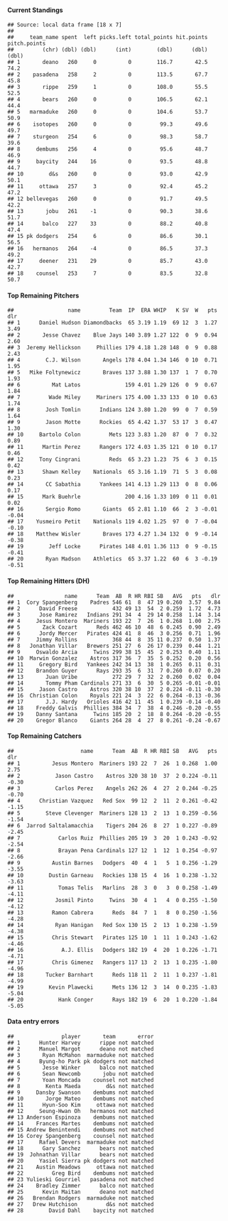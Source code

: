 #### Current Standings

    ## Source: local data frame [18 x 7]
    ## 
    ##     team_name spent  left picks.left total_points hit.points pitch.points
    ##         (chr) (dbl) (dbl)      (int)        (dbl)      (dbl)        (dbl)
    ## 1       deano   260     0          0        116.7       42.5         74.2
    ## 2    pasadena   258     2          0        113.5       67.7         45.8
    ## 3       rippe   259     1          0        108.0       55.5         52.5
    ## 4       bears   260     0          0        106.5       62.1         44.4
    ## 5   marmaduke   260     0          0        104.6       53.7         50.9
    ## 6    isotopes   260     0          0         99.3       49.6         49.7
    ## 7    sturgeon   254     6          0         98.3       58.7         39.6
    ## 8     dembums   256     4          0         95.6       48.7         46.9
    ## 9     baycity   244    16          0         93.5       48.8         44.7
    ## 10        d&s   260     0          0         93.0       42.9         50.1
    ## 11     ottawa   257     3          0         92.4       45.2         47.2
    ## 12 bellevegas   260     0          0         91.7       49.5         42.2
    ## 13       jobu   261    -1          0         90.3       38.6         51.7
    ## 14      balco   227    33          0         88.2       40.8         47.4
    ## 15 pk dodgers   254     6          0         86.6       30.1         56.5
    ## 16   hermanos   264    -4          0         86.5       37.3         49.2
    ## 17     deener   231    29          0         85.7       43.0         42.7
    ## 18    counsel   253     7          0         83.5       32.8         50.7

#### Top Remaining Pitchers

    ##                 name         Team  IP  ERA WHIP   K SV  W   pts   dlr
    ## 1      Daniel Hudson Diamondbacks  65 3.19 1.19  69 12  3  1.27  3.49
    ## 2       Jesse Chavez    Blue Jays 140 3.89 1.27 122  0  9  0.94  2.60
    ## 3  Jeremy Hellickson     Phillies 179 4.18 1.28 148  0  9  0.88  2.43
    ## 4        C.J. Wilson       Angels 178 4.04 1.34 146  0 10  0.71  1.95
    ## 5   Mike Foltynewicz       Braves 137 3.88 1.30 137  1  7  0.70  1.93
    ## 6          Mat Latos              159 4.01 1.29 126  0  9  0.67  1.84
    ## 7         Wade Miley     Mariners 175 4.00 1.33 133  0 10  0.63  1.74
    ## 8        Josh Tomlin      Indians 124 3.80 1.20  99  0  7  0.59  1.64
    ## 9        Jason Motte      Rockies  65 4.42 1.37  53 17  3  0.47  1.30
    ## 10     Bartolo Colon         Mets 123 3.83 1.20  87  0  7  0.32  0.89
    ## 11      Martin Perez      Rangers 172 4.03 1.35 121  0 10  0.17  0.46
    ## 12     Tony Cingrani         Reds  65 3.23 1.23  75  6  3  0.15  0.42
    ## 13      Shawn Kelley    Nationals  65 3.16 1.19  71  5  3  0.08  0.23
    ## 14       CC Sabathia      Yankees 141 4.13 1.29 113  0  8  0.06  0.17
    ## 15      Mark Buehrle              200 4.16 1.33 109  0 11  0.01  0.02
    ## 16       Sergio Romo       Giants  65 2.81 1.10  66  2  3 -0.01 -0.04
    ## 17    Yusmeiro Petit    Nationals 119 4.02 1.25  97  0  7 -0.04 -0.10
    ## 18    Matthew Wisler       Braves 173 4.27 1.34 132  0  9 -0.14 -0.38
    ## 19        Jeff Locke      Pirates 148 4.01 1.36 113  0  9 -0.15 -0.41
    ## 20       Ryan Madson    Athletics  65 3.37 1.22  60  6  3 -0.19 -0.51

#### Top Remaining Hitters (DH)

    ##                name      Team  AB  R HR RBI SB   AVG   pts   dlr
    ## 1  Cory Spangenberg    Padres 546 61  8  47 19 0.260  3.57  9.84
    ## 2      David Freese           432 49 13  54  2 0.259  1.72  4.73
    ## 3      Jose Ramirez   Indians 291 34  4  29 14 0.258  1.14  3.14
    ## 4     Jesus Montero  Mariners 193 22  7  26  1 0.268  1.00  2.75
    ## 5       Zack Cozart      Reds 462 46 10  48  6 0.245  0.90  2.49
    ## 6      Jordy Mercer   Pirates 424 41  8  46  3 0.256  0.71  1.96
    ## 7     Jimmy Rollins           368 44  8  35 11 0.237  0.50  1.37
    ## 8   Jonathan Villar   Brewers 251 27  6  26 17 0.239  0.44  1.21
    ## 9     Oswaldo Arcia     Twins 299 38 15  45  2 0.253  0.40  1.11
    ## 10  Marwin Gonzalez    Astros 317 36  7  35  5 0.252  0.20  0.56
    ## 11     Gregory Bird   Yankees 242 34 13  38  1 0.265  0.11  0.31
    ## 12    Brandon Guyer      Rays 293 35  6  31  7 0.260  0.07  0.20
    ## 13       Juan Uribe           272 29  7  32  2 0.260  0.02  0.04
    ## 14       Tommy Pham Cardinals 271 33  6  30  5 0.265 -0.01 -0.01
    ## 15     Jason Castro    Astros 320 38 10  37  2 0.224 -0.11 -0.30
    ## 16  Christian Colon    Royals 221 24  3  22  6 0.264 -0.13 -0.36
    ## 17       J.J. Hardy   Orioles 416 42 11  45  1 0.239 -0.14 -0.40
    ## 18    Freddy Galvis  Phillies 384 34  7  38  4 0.246 -0.20 -0.55
    ## 19    Danny Santana     Twins 185 20  2  18  8 0.264 -0.20 -0.55
    ## 20    Gregor Blanco    Giants 264 28  4  27  8 0.261 -0.24 -0.67

#### Top Remaining Catchers

    ##                     name      Team  AB  R HR RBI SB   AVG   pts   dlr
    ## 1          Jesus Montero  Mariners 193 22  7  26  1 0.268  1.00  2.75
    ## 2           Jason Castro    Astros 320 38 10  37  2 0.224 -0.11 -0.30
    ## 3           Carlos Perez    Angels 262 26  4  27  2 0.244 -0.25 -0.70
    ## 4      Christian Vazquez   Red Sox  99 12  2  11  2 0.261 -0.42 -1.15
    ## 5        Steve Clevenger  Mariners 128 13  2  13  1 0.259 -0.56 -1.54
    ## 6  Jarrod Saltalamacchia    Tigers 204 26  8  27  1 0.227 -0.89 -2.45
    ## 7            Carlos Ruiz  Phillies 205 19  3  20  1 0.243 -0.92 -2.54
    ## 8            Brayan Pena Cardinals 127 12  1  12  1 0.254 -0.97 -2.66
    ## 9          Austin Barnes   Dodgers  40  4  1   5  1 0.256 -1.29 -3.55
    ## 10        Dustin Garneau   Rockies 138 15  4  16  1 0.238 -1.32 -3.63
    ## 11           Tomas Telis   Marlins  28  3  0   3  0 0.258 -1.49 -4.11
    ## 12          Josmil Pinto     Twins  30  4  1   4  0 0.255 -1.50 -4.12
    ## 13         Ramon Cabrera      Reds  84  7  1   8  0 0.250 -1.56 -4.28
    ## 14          Ryan Hanigan   Red Sox 130 15  2  13  1 0.238 -1.59 -4.38
    ## 15         Chris Stewart   Pirates 125 10  1  11  1 0.243 -1.62 -4.46
    ## 16            A.J. Ellis   Dodgers 182 19  4  20  1 0.226 -1.71 -4.71
    ## 17         Chris Gimenez   Rangers 117 13  2  13  1 0.235 -1.80 -4.96
    ## 18       Tucker Barnhart      Reds 118 11  2  11  1 0.237 -1.81 -4.99
    ## 19        Kevin Plawecki      Mets 136 12  3  14  0 0.235 -1.83 -5.04
    ## 20           Hank Conger      Rays 182 19  6  20  1 0.220 -1.84 -5.05

#### Data entry errors

    ##               player       team       error
    ## 1      Hunter Harvey      rippe not matched
    ## 2      Manuel Margot      deano not matched
    ## 3       Ryan McMahon  marmaduke not matched
    ## 4      Byung-ho Park pk dodgers not matched
    ## 5       Jesse Winker      balco not matched
    ## 6       Sean Newcomb       jobu not matched
    ## 7       Yoan Moncada    counsel not matched
    ## 8        Kenta Maeda        d&s not matched
    ## 9     Dansby Swanson    dembums not matched
    ## 10       Jorge Mateo    dembums not matched
    ## 11      Hyun-Soo Kim     ottawa not matched
    ## 12     Seung-Hwan Oh   hermanos not matched
    ## 13 Anderson Espinoza    dembums not matched
    ## 14    Frances Martes    dembums not matched
    ## 15 Andrew Benintendi    dembums not matched
    ## 16 Corey Spangenberg    counsel not matched
    ## 17     Rafael Devers  marmaduke not matched
    ## 18      Gary Sanchez      bears not matched
    ## 19  Johnathan Villar      bears not matched
    ## 20     Yasiel Sierra pk dodgers not matched
    ## 21    Austin Meadows     ottawa not matched
    ## 22         Greg Bird    dembums not matched
    ## 23 Yulieski Gourriel   pasadena not matched
    ## 24    Bradley Zimmer      balco not matched
    ## 25      Kevin Maitan      deano not matched
    ## 26   Brendan Rodgers  marmaduke not matched
    ## 27   Drew Hutchison         d&s not matched
    ## 28        David Dahl    baycity not matched
